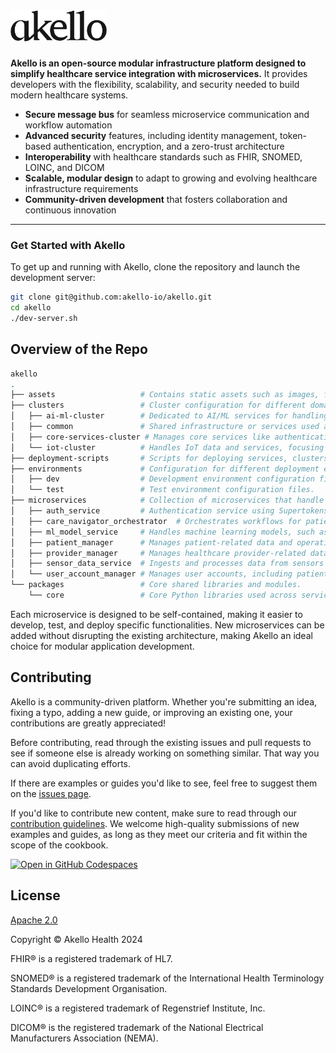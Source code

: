 <a href="https://akello.io" target="_blank">
  <picture>
    <source media="(prefers-color-scheme: dark)" srcset="/assets/akello-logo-white.png" style="max-width: 100%; height: 50px; margin-bottom: 20px">
    <img src="/assets/akello-logo.png" alt="Akello Logo" height="50"/>
  </picture>
</a>
<h3></h3>


**Akello is an open-source modular infrastructure platform designed to simplify healthcare service integration with microservices.** It provides developers with the flexibility, scalability, and security needed to build modern healthcare systems.

- **Secure message bus** for seamless microservice communication and workflow automation
- **Advanced security** features, including identity management, token-based authentication, encryption, and a zero-trust architecture
- **Interoperability** with healthcare standards such as FHIR, SNOMED, LOINC, and DICOM
- **Scalable, modular design** to adapt to growing and evolving healthcare infrastructure requirements
- **Community-driven development** that fosters collaboration and continuous innovation


---

### Get Started with Akello
To get up and running with Akello, clone the repository and launch the development server:

```sh
git clone git@github.com:akello-io/akello.git
cd akello
./dev-server.sh
```


## Overview of the Repo

```sh
akello
.
├── assets                   # Contains static assets such as images, files, or other media.
├── clusters                 # Cluster configuration for different domains and workloads.
│   ├── ai-ml-cluster        # Dedicated to AI/ML services for handling machine learning tasks.
│   ├── common               # Shared infrastructure or services used across multiple clusters.
│   ├── core-services-cluster # Manages core services like authentication, workflows, and essential services.
│   └── iot-cluster          # Handles IoT data and services, focusing on sensor data ingestion and processing.
├── deployment-scripts       # Scripts for deploying services, clusters, and managing infrastructure.
├── environments             # Configuration for different deployment environments.
│   ├── dev                  # Development environment configuration files.
│   └── test                 # Test environment configuration files.
├── microservices            # Collection of microservices that handle distinct features.
│   ├── auth_service         # Authentication service using Supertokens.
│   ├── care_navigator_orchestrator  # Orchestrates workflows for patient care navigation.
│   ├── ml_model_service     # Handles machine learning models, such as AI/ML for health services.
│   ├── patient_manager      # Manages patient-related data and operations.
│   ├── provider_manager     # Manages healthcare provider-related data and operations.
│   ├── sensor_data_service  # Ingests and processes data from sensors (e.g., wearables, medical devices).
│   └── user_account_manager # Manages user accounts, including patients and care providers.
└── packages                 # Core shared libraries and modules.
    └── core                 # Core Python libraries used across services.
```

Each microservice is designed to be self-contained, making it easier to develop, test, and deploy specific functionalities. New microservices can be added without disrupting the existing architecture, making Akello an ideal choice for modular application development.



## Contributing

Akello is a community-driven platform. Whether you're submitting an idea, fixing a typo, adding a new guide, or improving an existing one, your contributions are greatly appreciated!

Before contributing, read through the existing issues and pull requests to see if someone else is already working on something similar. That way you can avoid duplicating efforts.

If there are examples or guides you'd like to see, feel free to suggest them on the [issues page](https://github.com/akello-io/akello/issues).

If you'd like to contribute new content, make sure to read through our [contribution guidelines](https://akello.io/docs/developers/contributing). We welcome high-quality submissions of new examples and guides, as long as they meet our criteria and fit within the scope of the cookbook.


[![Open in GitHub Codespaces](https://github.com/codespaces/badge.svg)](https://github.com/codespaces/new?hide_repo_select=true&ref=main&repo=akello-io/akello&machine=basicLinux32gb&location=EastUs)


## License

[Apache 2.0](LICENSE.txt)

Copyright &copy; Akello Health 2024

FHIR&reg; is a registered trademark of HL7.

SNOMED&reg; is a registered trademark of the International Health Terminology Standards Development Organisation.

LOINC&reg; is a registered trademark of Regenstrief Institute, Inc.

DICOM&reg; is the registered trademark of the National Electrical Manufacturers Association (NEMA).
